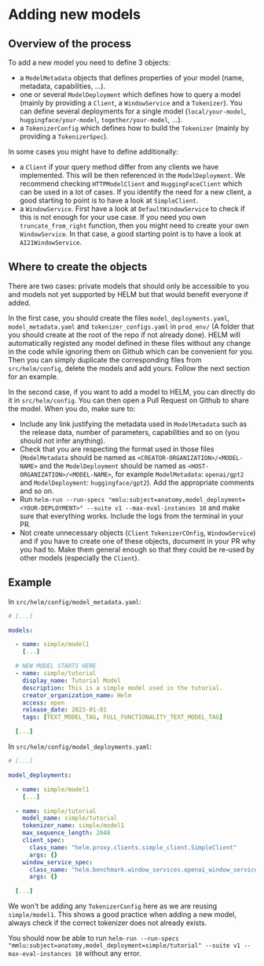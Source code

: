 # Adding new models

## Overview of the process
To add a new model you need to define 3 objects:
* a `ModelMetadata` objects that defines properties of your model (name, metadata, capabilities, ...).
* one or several `ModelDeployment` which defines how to query a model (mainly by providing a `Client`, a `WindowService` and a `Tokenizer`). You can define several deployments for a single model (`local/your-model`, `huggingface/your-model`, `together/your-model`, ...).
* a `TokenizerConfig` which defines how to build the `Tokenizer` (mainly by providing a `TokenizerSpec`).

In some cases you might have to define additionally:
* a `Client` if your query method differ from any clients we have implemented. This will be then referenced in the `ModelDeployment`. We recommend checking `HTTPModelClient` and `HuggingFaceClient` which can be used in a lot of cases. If you identify the need for a new client, a good starting to point is to have a look at `SimpleClient`.
* a `WindowService`. First have a look at `DefaultWindowService` to check if this is not enough for your use case. If you need you own `truncate_from_right` function, then you might need to create your own `WindowService`. In that case, a good starting point is to have a look at `AI21WindowService`.


## Where to create the objects
There are two cases: private models that should only be accessible to you and models not yet supported by HELM but that would benefit everyone if added.

In the first case, you should create the files `model_deployments.yaml`, `model_metadata.yaml` and `tokenizer_configs.yaml` in `prod_env/` (A folder that you should create at the root of the repo if not already done). HELM will automatically registed any model defined in these files without any change in the code while ignoring them on Github which can be convenient for you. Then you can simply duplicate the corresponding files from `src/helm/config`, delete the models and add yours. Follow the next section for an example.

In the second case, if you want to add a model to HELM, you can directly do it in `src/helm/config`. You can then open a Pull Request on Github to share the model. When you do, make sure to:
* Include any link justifying the metadata used in `ModelMetadata` such as the release data, number of parameters, capabilities and so on (you should not infer anything).
* Check that you are respecting the format used in those files (`ModelMetadata` should be named as `<CREATOR-ORGANIZATION>/<MODEL-NAME>` and the `ModelDeployment` should be named as `<HOST-ORGANIZATION>/<MODEL-NAME>`, for example `ModelMetadata`: `openai/gpt2` and `ModelDeployment`: `huggingface/gpt2`). Add the appropriate comments and so on.
* Run `helm-run --run-specs "mmlu:subject=anatomy,model_deployment=<YOUR-DEPLOYMENT>" --suite v1 --max-eval-instances 10` and make sure that everything works. Include the logs from the terminal in your PR.
* Not create unnecessary objects (`Client` `TokenizerCOnfig`, `WindowService`) and if you have to create one of these objects, document in your PR why you had to. Make them general enough so that they could be re-used by other models (especially the `Client`).


## Example

In `src/helm/config/model_metadata.yaml`:
```yaml
# [...]

models:

  - name: simple/model1
    [...]

  # NEW MODEL STARTS HERE
  - name: simple/tutorial
    display_name: Tutorial Model
    description: This is a simple model used in the tutorial.
    creator_organization_name: Helm
    access: open
    release_date: 2023-01-01
    tags: [TEXT_MODEL_TAG, FULL_FUNCTIONALITY_TEXT_MODEL_TAG]

  [...]
```

In `src/helm/config/model_deployments.yaml`:
```yaml
# [...]

model_deployments:

  - name: simple/model1
    [...]

  - name: simple/tutorial
    model_name: simple/tutorial
    tokenizer_name: simple/model1
    max_sequence_length: 2048
    client_spec:
      class_name: "helm.proxy.clients.simple_client.SimpleClient"
      args: {}
    window_service_spec:
      class_name: "helm.benchmark.window_services.openai_window_service.OpenAIWindowService"
      args: {}

  [...]
```

We won't be adding any `TokenizerConfig` here as we are reusing `simple/model1`. This shows a good practice when adding a new model, always check if the correct tokenizer does not already exists.

You should now be able to run `helm-run --run-specs "mmlu:subject=anatomy,model_deployment=simple/tutorial" --suite v1 --max-eval-instances 10` without any error.


